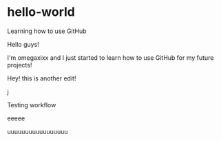 # hello-world
Learning how to use GitHub

Hello guys! 

I'm omegaxixx and I just started to learn how to use GitHub for my future projects!

Hey! this is another edit!

j

Testing workflow

eeeee

uuuuuuuuuuuuuuuuu
